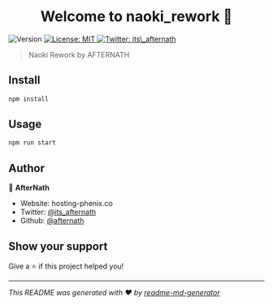 <h1 align="center">Welcome to naoki_rework 👋</h1>
<p>
  <img alt="Version" src="https://img.shields.io/badge/version-0..2-blue.svg?cacheSeconds=2592000" />
  <a href="#" target="_blank">
    <img alt="License: MIT" src="https://img.shields.io/badge/License-MIT-yellow.svg" />
  </a>
  <a href="https://twitter.com/its\_afternath" target="_blank">
    <img alt="Twitter: its\_afternath" src="https://img.shields.io/twitter/follow/its\_afternath.svg?style=social" />
  </a>
</p>

> Naoki Rework by AFTERNATH

## Install

```sh
npm install
```

## Usage

```sh
npm run start
```

## Author

👤 **AfterNath**

* Website: hosting-phenix.co
* Twitter: [@its\_afternath](https://twitter.com/its\_afternath)
* Github: [@afternath](https://github.com/afternath)

## Show your support

Give a ⭐️ if this project helped you!

***
_This README was generated with ❤️ by [readme-md-generator](https://github.com/kefranabg/readme-md-generator)_